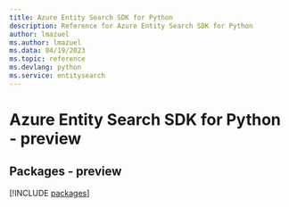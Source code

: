 ```yaml
---
title: Azure Entity Search SDK for Python
description: Reference for Azure Entity Search SDK for Python
author: lmazuel
ms.author: lmazuel
ms.data: 04/19/2023
ms.topic: reference
ms.devlang: python
ms.service: entitysearch
---
```

# Azure Entity Search SDK for Python - preview
## Packages - preview
[!INCLUDE [packages](entity-search-index.md)]